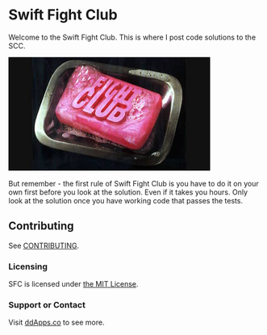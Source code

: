 # Swift Fight Club
Welcome to the Swift Fight Club. This is where I post code solutions to the SCC.

![](art/SFC.jpg?raw=true)

But remember - the first rule of Swift Fight Club is you have to do it on your own first before you look at the solution. Even if it takes you hours. Only look at the solution once you have working code that passes the tests.

## Contributing
See [CONTRIBUTING](CONTRIBUTING.md).

### Licensing
SFC is licensed under [the MIT License](LICENSE).

### Support or Contact
Visit [ddApps.co](http://ddapps.co) to see more.
